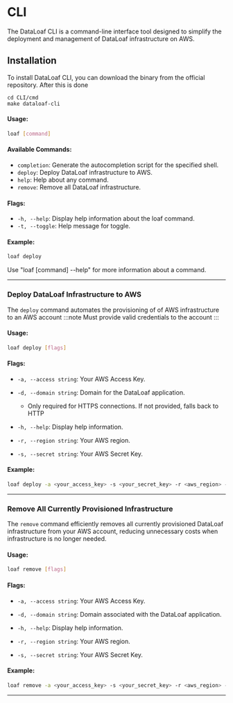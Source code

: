 # CLI

The DataLoaf CLI is a command-line interface tool designed to simplify the deployment and management of DataLoaf infrastructure on AWS.

## Installation
To install DataLoaf CLI, you can download the binary from the official repository. After this is done

```
cd CLI/cmd
make dataloaf-cli
```

#### Usage:
```sh
loaf [command]
```

#### Available Commands:
- `completion`: Generate the autocompletion script for the specified shell.
- `deploy`: Deploy DataLoaf infrastructure to AWS.
- `help`: Help about any command.
- `remove`: Remove all DataLoaf infrastructure.

#### Flags:
- `-h, --help`: Display help information about the loaf command.
- `-t, --toggle`: Help message for toggle.

#### Example:
```sh
loaf deploy
```

Use "loaf [command] --help" for more information about a command.

---

### Deploy DataLoaf Infrastructure to AWS

The `deploy` command automates the provisioning of of AWS infrastructure to an AWS account
:::note
Must provide valid credentials to the account
:::
#### Usage:
```sh
loaf deploy [flags]
```

#### Flags:
- `-a, --access string`: Your AWS Access Key.
  
- `-d, --domain string`: Domain for the DataLoaf application.
  - Only required for HTTPS connections. If not provided, falls back to HTTP

- `-h, --help`: Display help information.

- `-r, --region string`: Your AWS region.

- `-s, --secret string`: Your AWS Secret Key.

#### Example:
```sh
loaf deploy -a <your_access_key> -s <your_secret_key> -r <aws_region> -d <your_domain>
```

---

### Remove All Currently Provisioned Infrastructure

The `remove` command efficiently removes all currently provisioned DataLoaf infrastructure from your AWS account, reducing unnecessary costs when infrastructure is no longer needed.

#### Usage:
```sh
loaf remove [flags]
```

#### Flags:
- `-a, --access string`: Your AWS Access Key.

- `-d, --domain string`: Domain associated with the DataLoaf application.

- `-h, --help`: Display help information.

- `-r, --region string`: Your AWS region.

- `-s, --secret string`: Your AWS Secret Key.

#### Example:
```sh
loaf remove -a <your_access_key> -s <your_secret_key> -r <aws_region> -d <your_domain>
```

---
